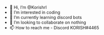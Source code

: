 - 👋 Hi, I’m @Korishrl
- 👀 I’m interested in coding
- 🌱 I’m currently learning discord bots
- 💞️ I’m looking to collaborate on nothing
- 📫 How to reach me - Discord KORISH#4465
